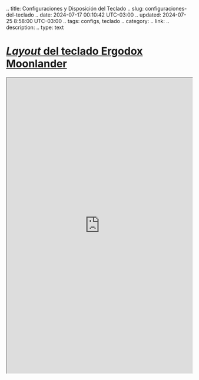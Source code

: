 .. title: Configuraciones y Disposición del Teclado
.. slug: configuraciones-del-teclado
.. date: 2024-07-17 00:10:42 UTC-03:00
.. updated: 2024-07-25 8:58:00 UTC-03:00
.. tags: configs, teclado 
.. category: 
.. link: 
.. description: 
.. type: text


# [*Layout* del teclado Ergodox Moonlander](https://configure.zsa.io/moonlander/layouts/ENV3G/latest)

<div>
<iframe src="https://configure.zsa.io/moonlander/layouts/ENV3G/latest" title="Moonlander" height="800px" width="100%">
</div>

El layout está inspirado en los modos de `VIM` con bastantes modificaciones y tiene un foco en evitar movimientos
fuera de las tres filas principales aprovechando los *thumb keys*.

Los *layers* sobrescriben los valores configurados en el *Layer 0*. Y en todos los *layers* el *thumb key* superior 
de la mano izquierda regresa al *Layer 0*, similar a `Esc` en `VIM`.

Los *thumb keys* están dispuestos de manera que las teclas de uso más frecuente en el *layer* al que dirigen están
en la mano contraria. 

## Capa 0: Base

En los números 1-8 cambio al *Layer* correspondiente, lo utilicé como una manera segura de poder cambiar a
cualquier *layer* sin tener que pensar donde estaban las otras configuraciones.

### Mano Izquierda

- `ESC`: Bien arriba a la izquierda

- `Caps Lock` -> `Left Ctrl`: De los cambios más prácticos que encontré hasta ahora.

- `Shift` -> *[Space-cadet](https://en.wikipedia.org/wiki/Space-cadet_keyboard) Shift*: De las mejores teclas, inserta el `(` si lo presionas y sueltas, 
y funciona como `Shift` si lo mantienes apretado.

- Left Ctrl: Queda por compatibilidad, hay veces que si estuve trabajando en otras computadoras me cuesta
no intentar utilizarlo

- Back Space: Se accede desde con el meñique, todavía no me termina de convencer pero ya me acostumbré.

#### *Thumb keys*

- `Space`
- `Left Alt`
- A **Símbolos (3)**: Mayormente lo uso para ingresar al teclado numérico o insertar *brackets* `[](){}`


### Mano Derecha

- `i` -> **A QWERTY**: Siguiendo el modo *Insert* de `VIM`
- `hjkl` -> '←↑↓→': Siguiendo los movimientos en `VIM`
- `Del` al presionar `Backspace` al mantener: Siguiendo el comportamiento de esa tecla en el [HHKB](https://hhkb.io/layout/)
- `\,./'` siguiendo la disposición del teclado US International [ANSI](https://en.wikipedia.org/wiki/Keyboard_layout#/) 
- `Shift` -> *Space-cadet shift*
- `` ` `` ->  siguiendo el [HHKB](https://hhkb.io/layout/)

#### *Thumb keys*

- `Enter`
- A **Windows (5)**
- A **Funcines (6)**
- A **Mouse (4)**

## Capas 1 (QWERTY) y 2 (Colemak): Texto  

Teclados con layouts estándares

### Mano Derecha

- `Right Alt`: Para insertar letras con tilde `áéíóúñ`. Uso el teclado con US - International

## Capa 3: Símbolos

### Mano Izquierda

- `!@#$%` la primera fila sigue el estandar de un teclado US 
- Los brackets tienen sus pares uno sobre el otro 
- `_` es simétrico de `-` en la mano derecha para no tener que apretar `Shift`
- `^&~` *todavía no me convence su ubicación, pero tenían que estar en algún lado* 

### Mano Derecha

- Teclado Numérico
- `=*0` *todavía no me convencen*

## Capa 4: *Mouse*

### Mano Izquierda

- **Click** y movimientos de la ruedita

### Mano Derecha

- Movimientos siguiendo las direcciones de `hjkl` del `Layer 0`

## Capa 5: *Windows*

### Mano Izquierda

- Atajos a las 3 primeras ventanas `Win + 1`
- Combinaciones para mover y organizar ventanas 

### Mano Derecha

- Flechas '←↑↓→'

## Capa 6: *Funciones (FN)*

### Mano Izquierda

- `F1-F9` replicando el teclado numérico
- `F10-F12` accesibles con el dedo índice ya que los uso bastante cuando debugueo.

## Capas 7 y 8: Pruebas

Distintas funcionalidades para ir probando.
- Recording y replay de macros.
- Manejo de las luces del teclado.
- Sensibilidad de las teclas.

## Otros comentarios

Tener un teclado en el que la modificación se hace en *hardware* realmente hizo la diferencia a comparación de utilizar algún *software* para hacerlo.
Es mucho más estable, por ejemplo en situaciones en que la máquina está utilizando muchos recursos algunos programas tienen micro interrupciones y suelen hacer todo más torpe. Con el teclado configurado por hardware esto nunca pasa.

El feature de Auto-Shift lo tuve habilitado un tiempo pero para programar se volvía muy complicado de utilizar porque solía interferir con los *auto-complete* o *intellisense*. Al menos, porque no programo a una velocidad extrema. 